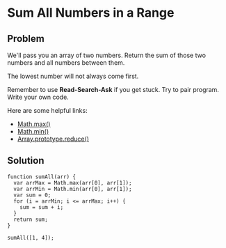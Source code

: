 # Sum All Numbers in a Range

## Problem

We'll pass you an array of two numbers. Return the sum of those two numbers and all numbers between them.

The lowest number will not always come first.

Remember to use **Read-Search-Ask** if you get stuck. Try to pair program. Write your own code.

Here are some helpful links:

* [Math.max()](https://developer.mozilla.org/en-US/docs/Web/JavaScript/Reference/Global_Objects/Math/max)
* [Math.min()](https://developer.mozilla.org/en-US/docs/Web/JavaScript/Reference/Global_Objects/Math/min)
* [Array.prototype.reduce()](https://developer.mozilla.org/en-US/docs/Web/JavaScript/Reference/Global_Objects/Array/Reduce)

## Solution

```
function sumAll(arr) {
  var arrMax = Math.max(arr[0], arr[1]);
  var arrMin = Math.min(arr[0], arr[1]);
  var sum = 0;
  for (i = arrMin; i <= arrMax; i++) {
    sum = sum + i;
  }
  return sum;
}

sumAll([1, 4]);
```